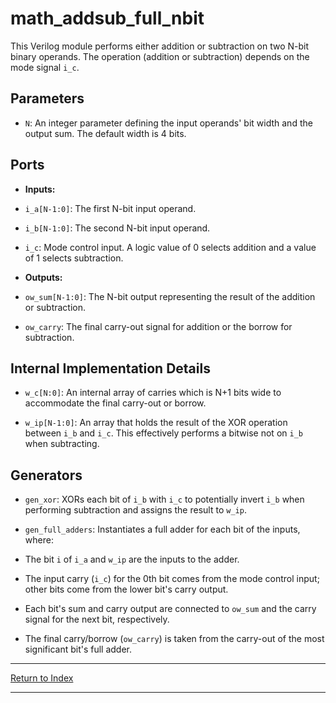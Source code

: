 # math_addsub_full_nbit

This Verilog module performs either addition or subtraction on two N-bit binary operands. The operation (addition or subtraction) depends on the mode signal `i_c`.

## Parameters

- `N`: An integer parameter defining the input operands' bit width and the output sum. The default width is 4 bits.

## Ports

- **Inputs:**

- `i_a[N-1:0]`: The first N-bit input operand.

- `i_b[N-1:0]`: The second N-bit input operand.

- `i_c`: Mode control input. A logic value of 0 selects addition and a value of 1 selects subtraction.

- **Outputs:**

- `ow_sum[N-1:0]`: The N-bit output representing the result of the addition or subtraction.

- `ow_carry`: The final carry-out signal for addition or the borrow for subtraction.

## Internal Implementation Details

- `w_c[N:0]`: An internal array of carries which is N+1 bits wide to accommodate the final carry-out or borrow.

- `w_ip[N-1:0]`: An array that holds the result of the XOR operation between `i_b` and `i_c`. This effectively performs a bitwise not on `i_b` when subtracting.

## Generators

- `gen_xor`: XORs each bit of `i_b` with `i_c` to potentially invert `i_b` when performing subtraction and assigns the result to `w_ip`.

- `gen_full_adders`: Instantiates a full adder for each bit of the inputs, where:

- The bit `i` of `i_a` and `w_ip` are the inputs to the adder.

- The input carry (`i_c`) for the 0th bit comes from the mode control input; other bits come from the lower bit's carry output.

- Each bit's sum and carry output are connected to `ow_sum` and the carry signal for the next bit, respectively.

- The final carry/borrow (`ow_carry`) is taken from the carry-out of the most significant bit's full adder.

---

[Return to Index](index.md)

----------
